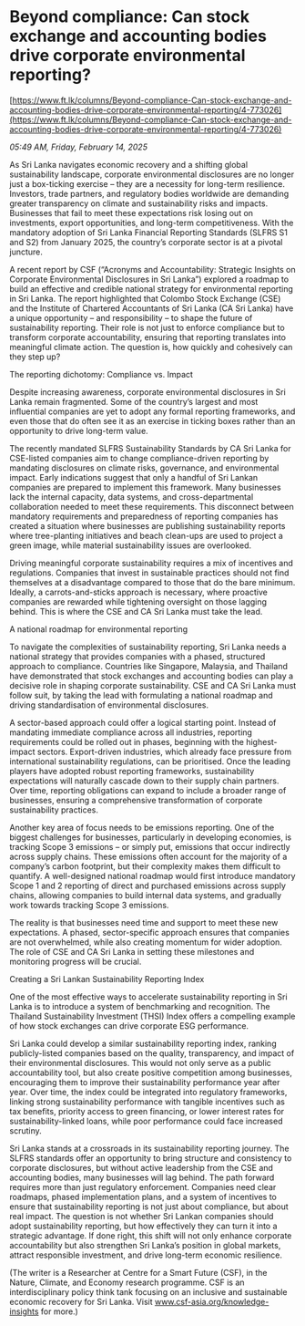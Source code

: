 # Beyond compliance: Can stock exchange and accounting bodies drive corporate environmental reporting?

[https://www.ft.lk/columns/Beyond-compliance-Can-stock-exchange-and-accounting-bodies-drive-corporate-environmental-reporting/4-773026](https://www.ft.lk/columns/Beyond-compliance-Can-stock-exchange-and-accounting-bodies-drive-corporate-environmental-reporting/4-773026)

*05:49 AM, Friday, February 14, 2025*

As Sri Lanka navigates economic recovery and a shifting global sustainability landscape, corporate environmental disclosures are no longer just a box-ticking exercise – they are a necessity for long-term resilience. Investors, trade partners, and regulatory bodies worldwide are demanding greater transparency on climate and sustainability risks and impacts. Businesses that fail to meet these expectations risk losing out on investments, export opportunities, and long-term competitiveness. With the mandatory adoption of Sri Lanka Financial Reporting Standards (SLFRS S1 and S2) from January 2025, the country’s corporate sector is at a pivotal juncture.

A recent report by CSF (“Acronyms and Accountability: Strategic Insights on Corporate Environmental Disclosures in Sri Lanka”) explored a roadmap to build an effective and credible national strategy for environmental reporting in Sri Lanka. The report highlighted that Colombo Stock Exchange (CSE) and the Institute of Chartered Accountants of Sri Lanka (CA Sri Lanka) have a unique opportunity – and responsibility – to shape the future of sustainability reporting. Their role is not just to enforce compliance but to transform corporate accountability, ensuring that reporting translates into meaningful climate action. The question is, how quickly and cohesively can they step up?

The reporting dichotomy: Compliance vs. Impact

Despite increasing awareness, corporate environmental disclosures in Sri Lanka remain fragmented. Some of the country’s largest and most influential companies are yet to adopt any formal reporting frameworks, and even those that do often see it as an exercise in ticking boxes rather than an opportunity to drive long-term value.

The recently mandated SLFRS Sustainability Standards by CA Sri Lanka for CSE-listed companies aim to change compliance-driven reporting by mandating disclosures on climate risks, governance, and environmental impact. Early indications suggest that only a handful of Sri Lankan companies are prepared to implement this framework. Many businesses lack the internal capacity, data systems, and cross-departmental collaboration needed to meet these requirements. This disconnect between mandatory requirements and preparedness of reporting companies has created a situation where businesses are publishing sustainability reports where tree-planting initiatives and beach clean-ups are used to project a green image, while material sustainability issues are overlooked.

Driving meaningful corporate sustainability requires a mix of incentives and regulations. Companies that invest in sustainable practices should not find themselves at a disadvantage compared to those that do the bare minimum. Ideally, a carrots-and-sticks approach is necessary, where proactive companies are rewarded while tightening oversight on those lagging behind. This is where the CSE and CA Sri Lanka must take the lead.

A national roadmap for environmental reporting

To navigate the complexities of sustainability reporting, Sri Lanka needs a national strategy that provides companies with a phased, structured approach to compliance. Countries like Singapore, Malaysia, and Thailand have demonstrated that stock exchanges and accounting bodies can play a decisive role in shaping corporate sustainability. CSE and CA Sri Lanka must follow suit, by taking the lead with formulating a national roadmap and driving standardisation of environmental disclosures.

A sector-based approach could offer a logical starting point. Instead of mandating immediate compliance across all industries, reporting requirements could be rolled out in phases, beginning with the highest-impact sectors. Export-driven industries, which already face pressure from international sustainability regulations, can be prioritised. Once the leading players have adopted robust reporting frameworks, sustainability expectations will naturally cascade down to their supply chain partners. Over time, reporting obligations can expand to include a broader range of businesses, ensuring a comprehensive transformation of corporate sustainability practices.

Another key area of focus needs to be emissions reporting. One of the biggest challenges for businesses, particularly in developing economies, is tracking Scope 3 emissions – or simply put, emissions that occur indirectly across supply chains. These emissions often account for the majority of a company’s carbon footprint, but their complexity makes them difficult to quantify. A well-designed national roadmap would first introduce mandatory Scope 1 and 2 reporting of direct and purchased emissions across supply chains, allowing companies to build internal data systems, and gradually work towards tracking Scope 3 emissions.

The reality is that businesses need time and support to meet these new expectations. A phased, sector-specific approach ensures that companies are not overwhelmed, while also creating momentum for wider adoption. The role of CSE and CA Sri Lanka in setting these milestones and monitoring progress will be crucial.

Creating a Sri Lankan Sustainability Reporting Index

One of the most effective ways to accelerate sustainability reporting in Sri Lanka is to introduce a system of benchmarking and recognition. The Thailand Sustainability Investment (THSI) Index offers a compelling example of how stock exchanges can drive corporate ESG performance.

Sri Lanka could develop a similar sustainability reporting index, ranking publicly-listed companies based on the quality, transparency, and impact of their environmental disclosures. This would not only serve as a public accountability tool, but also create positive competition among businesses, encouraging them to improve their sustainability performance year after year. Over time, the index could be integrated into regulatory frameworks, linking strong sustainability performance with tangible incentives such as tax benefits, priority access to green financing, or lower interest rates for sustainability-linked loans, while poor performance could face increased scrutiny.

Sri Lanka stands at a crossroads in its sustainability reporting journey. The SLFRS standards offer an opportunity to bring structure and consistency to corporate disclosures, but without active leadership from the CSE and accounting bodies, many businesses will lag behind. The path forward requires more than just regulatory enforcement. Companies need clear roadmaps, phased implementation plans, and a system of incentives to ensure that sustainability reporting is not just about compliance, but about real impact. The question is not whether Sri Lankan companies should adopt sustainability reporting, but how effectively they can turn it into a strategic advantage. If done right, this shift will not only enhance corporate accountability but also strengthen Sri Lanka’s position in global markets, attract responsible investment, and drive long-term economic resilience.

(The writer is a Researcher at Centre for a Smart Future (CSF), in the Nature, Climate, and Economy research programme. CSF is an interdisciplinary policy think tank focusing on an inclusive and sustainable economic recovery for Sri Lanka. Visit www.csf-asia.org/knowledge-insights for more.)

